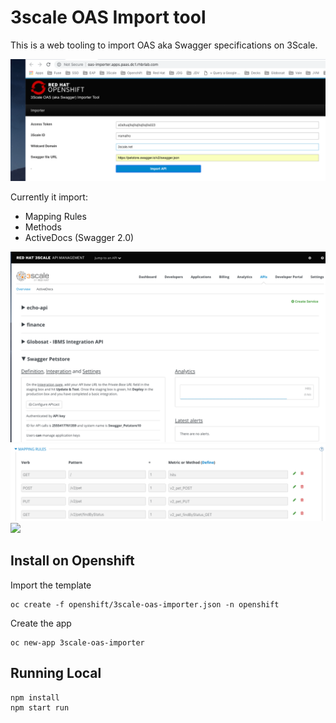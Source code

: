 # 3scale OAS Import tool

This is a web tooling to import OAS aka Swagger specifications on 3Scale.

![](docs/oas-importer.png)

Currently it import:

* Mapping Rules 
* Methods
* ActiveDocs (Swagger 2.0)

![](docs/metadata.png)
![](docs/mapping-rules.png)
![](docs/methods-rules.png)

## Install on Openshift

Import the template

    oc create -f openshift/3scale-oas-importer.json -n openshift 

Create the app

    oc new-app 3scale-oas-importer

## Running Local

    npm install
    npm start run

